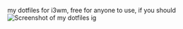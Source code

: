 my dotfiles for i3wm, free for anyone to use, if you should
![Screenshot of my dotfiles ig](https://i.imgur.com/cIWygpL.png)
